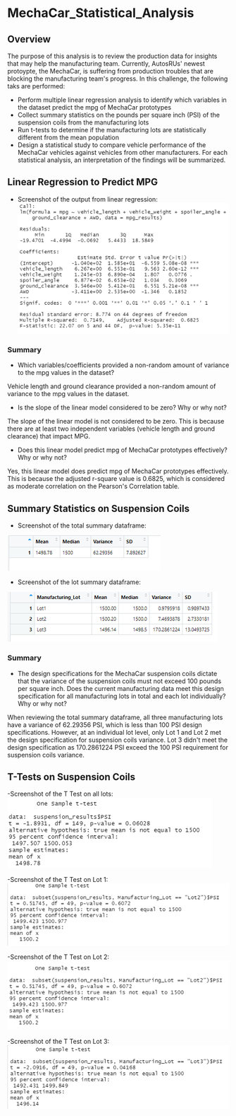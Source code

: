 # MechaCar_Statistical_Analysis

## Overview
The purpose of this analysis is to review the production data for insights that may help the manufacturing team. Currently, AutosRUs' newest protoypte, the MechaCar, is suffering from production troubles that are blocking the manufacturing team's progress. In this challenge, the following taks are performed:

- Perform multiple linear regression analysis to identify which variables in the dataset predict the mpg of MechaCar prototypes
- Collect summary statistics on the pounds per square inch (PSI) of the suspension coils from the manufacturing lots
- Run t-tests to determine if the manufacturing lots are statistically different from the mean population
- Design a statistical study to compare vehicle performance of the MechaCar vehicles against vehicles from other manufacturers. For each statistical analysis, an interpretation of the findings will be summarized.

## Linear Regression to Predict MPG
- Screenshot of the output from linear regression:
![](Resources/Linear_Regression_Predict_MPG.PNG)

### Summary

- Which variables/coefficients provided a non-random amount of variance to the mpg values in the dataset?

Vehicle length and ground clearance provided a non-random amount of variance to the mpg values in the dataset.

- Is the slope of the linear model considered to be zero? Why or why not?

The slope of the linear model is not considered to be zero. This is because there are at least two independent variables (vehicle length and ground clearance) that impact MPG.

- Does this linear model predict mpg of MechaCar prototypes effectively? Why or why not?

Yes, this linear model does predict mpg of MechaCar prototypes effectively. This is because the adjusted r-square value is 0.6825, which is considered as moderate correlation on the Pearson's Correlation table.

## Summary Statistics on Suspension Coils
- Screenshot of the total summary dataframe:

![](Resources/Deliverable2_total_summary.PNG)


- Screenshot of the lot summary dataframe:

![](Resources/Deliverable2_lot_summary.PNG)

### Summary

- The design specifications for the MechaCar suspension coils dictate that the variance of the suspension coils must not exceed 100 pounds per square inch. Does the current manufacturing data meet this design specification for all manufacturing lots in total and each lot individually? Why or why not?

When reviewing the total summary dataframe, all three manufacturing lots have a variance of 62.29356 PSI, which is less than 100 PSI design specifications. However, at an individual lot level, only Lot 1 and Lot 2 met the design specification for suspension coils variance. Lot 3 didn't meet the design specification as 170.2861224 PSI exceed the 100 PSI requirement for suspension coils variance.

## T-Tests on Suspension Coils

-Screenshot of the T Test on all lots:
![](Resources/Deliverable3_All_Lots.PNG)

-Screenshot of the T Test on Lot 1:
![](Resources/Deliverable3_Lot1.PNG)

-Screenshot of the T Test on Lot 2:
![](Resources/Deliverable3_Lot2.PNG)

-Screenshot of the T Test on Lot 3:
![](Resources/Deliverable3_Lot3.PNG)



